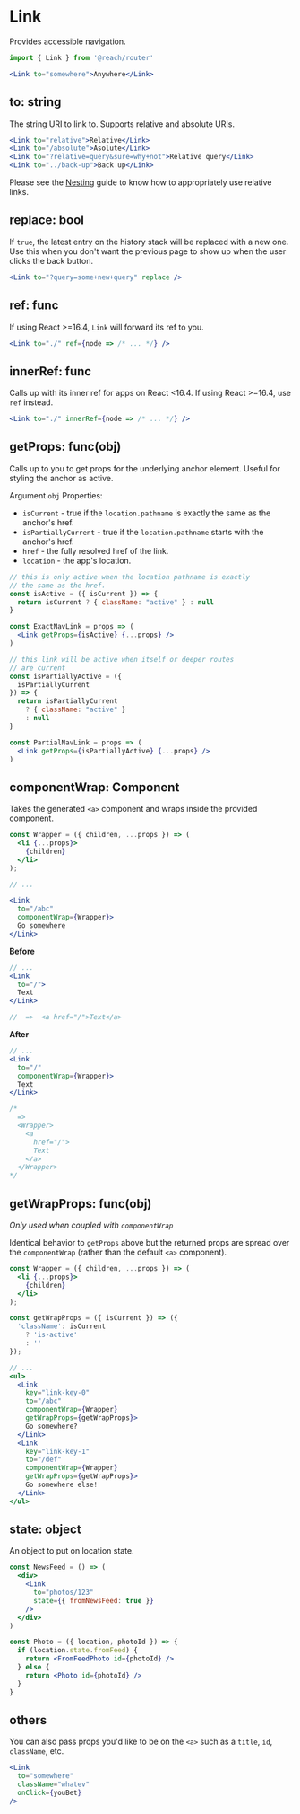 # Link

Provides accessible navigation.

```jsx
import { Link } from '@reach/router'

<Link to="somewhere">Anywhere</Link>
```

## to: string

The string URI to link to. Supports relative and absolute URIs.

```jsx
<Link to="relative">Relative</Link>
<Link to="/absolute">Asolute</Link>
<Link to="?relative=query&sure=why+not">Relative query</Link>
<Link to="../back-up">Back up</Link>
```

Please see the [Nesting](../nesting) guide to know how to appropriately use relative links.

## replace: bool

If `true`, the latest entry on the history stack will be replaced with a new one. Use this when you don't want the previous page to show up when the user clicks the back button.

```jsx
<Link to="?query=some+new+query" replace />
```

## ref: func

If using React >=16.4, `Link` will forward its ref to you.

```jsx
<Link to="./" ref={node => /* ... */} />
```

## innerRef: func

Calls up with its inner ref for apps on React <16.4. If using React >=16.4, use `ref` instead.

```jsx
<Link to="./" innerRef={node => /* ... */} />
```

## getProps: func(obj)

Calls up to you to get props for the underlying anchor element. Useful for styling the anchor as active.

Argument `obj` Properties:

- `isCurrent` - true if the `location.pathname` is exactly the same as the anchor's href.
- `isPartiallyCurrent` - true if the `location.pathname` starts with the anchor's href.
- `href` - the fully resolved href of the link.
- `location` - the app's location.

```jsx
// this is only active when the location pathname is exactly
// the same as the href.
const isActive = ({ isCurrent }) => {
  return isCurrent ? { className: "active" } : null
}

const ExactNavLink = props => (
  <Link getProps={isActive} {...props} />
)

// this link will be active when itself or deeper routes
// are current
const isPartiallyActive = ({
  isPartiallyCurrent
}) => {
  return isPartiallyCurrent
    ? { className: "active" }
    : null
}

const PartialNavLink = props => (
  <Link getProps={isPartiallyActive} {...props} />
)
```

## componentWrap: Component

Takes the generated `<a>` component and wraps inside the provided component.

```jsx
const Wrapper = ({ children, ...props }) => (
  <li {...props}>
    {children}
  </li>
);

// ...

<Link
  to="/abc"
  componentWrap={Wrapper}>
  Go somewhere
</Link>
```

**Before**

```jsx
// ...
<Link 
  to="/">
  Text
</Link>

//  =>  <a href="/">Text</a>
```

**After**

```jsx
// ...
<Link
  to="/"
  componentWrap={Wrapper}>
  Text
</Link>

/*
  =>  
  <Wrapper>
    <a 
      href="/">
      Text
    </a>
  </Wrapper>
*/
```

## getWrapProps: func(obj)

*Only used when coupled with `componentWrap`*

Identical behavior to `getProps` above but the returned props are spread over the `componentWrap` (rather than the default `<a>` component).

```jsx
const Wrapper = ({ children, ...props }) => (
  <li {...props}>
    {children}
  </li>
);

const getWrapProps = ({ isCurrent }) => ({ 
  'className': isCurrent 
    ? 'is-active' 
    : '' 
});

// ... 
<ul>
  <Link
    key="link-key-0"
    to="/abc"
    componentWrap={Wrapper}
    getWrapProps={getWrapProps}>
    Go somewhere?
  </Link>
  <Link
    key="link-key-1"
    to="/def"
    componentWrap={Wrapper}
    getWrapProps={getWrapProps}>
    Go somewhere else!
  </Link>
</ul>
```

## state: object

An object to put on location state.

```jsx
const NewsFeed = () => (
  <div>
    <Link
      to="photos/123"
      state={{ fromNewsFeed: true }}
    />
  </div>
)

const Photo = ({ location, photoId }) => {
  if (location.state.fromFeed) {
    return <FromFeedPhoto id={photoId} />
  } else {
    return <Photo id={photoId} />
  }
}
```

## others

You can also pass props you'd like to be on the `<a>` such as a `title`, `id`, `className`, etc.

```jsx
<Link
  to="somewhere"
  className="whatev"
  onClick={youBet}
/>
```
